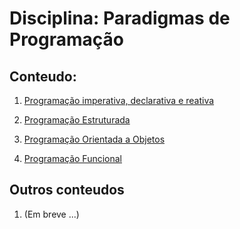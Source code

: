 # Disciplina: Paradigmas de Programação

## Conteudo:

1. [Programação imperativa, declarativa e reativa](https://medium.com/@alexandre.malavasi/descomplicando-programa%C3%A7%C3%A3o-imperativa-declarativa-e-reativa-a481baa87742)

2. [Programação Estruturada](https://www.devmedia.com.br/introducao-a-programacao-estruturada/24951#:~:text=A%20programa%C3%A7%C3%A3o%20estruturada%20%C3%A9%20uma%20forma%20de%20programa%C3%A7%C3%A3o,de%20um%20n%C3%BAmero%20restrito%20de%20mecanismos%20de%20codifica%C3%A7%C3%A3o.)

3. [Programação Orientada a Objetos](https://kenzie.com.br/blog/programacao-orientada-a-objetos/#:~:text=%20Quais%20s%C3%A3o%20os%204%20pilares%20da%20programa%C3%A7%C3%A3o,de%20entidades%2C%20usamos%20Heran%C3%A7a%20para%20passar...%20More%20)

4. [Programação Funcional](https://blog.betrybe.com/tecnologia/programacao-funcional/)

## Outros conteudos 

1. (Em breve ...)
